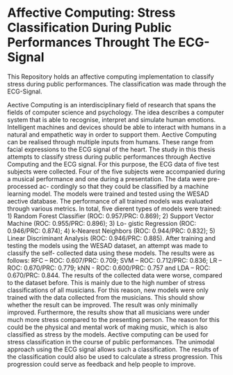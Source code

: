 # Affective Computing: Stress Classification During Public Performances Throught The ECG-Signal
This Repository holds an affective computing implementation to classify stress during public performances. The classification was made through the ECG-Signal. 

A ective Computing is an interdisciplinary field of research that spans the fields of computer science and psychology. The idea describes a computer system that is able to recognise, interpret and simulate human emotions. Intelligent machines and devices should be able to interact with humans in a natural and empathetic way in order to support them. A ective Computing can be realised through multiple inputs from humans. These range from facial expressions to the ECG signal of the heart.
The study in this thesis attempts to classify stress during public performances through A ective Computing and the ECG signal. For this purpose, the ECG data of five test subjects were collected. Four of the five subjects were accompanied during a musical performance and one during a presentation. The data were pre-processed ac- cordingly so that they could be classified by a machine learning model. The models were trained and tested using the WESAD a ective database. The performance of all trained models was evaluated through various metrics.
In total, five di erent types of models were trained: 1) Random Forest Classifier (ROC: 0.957/PRC: 0.869); 2) Support Vector Machine (ROC: 0.955/PRC: 0.896); 3) Lo- gistic Regression (ROC: 0.946/PRC: 0.874); 4) k-Nearest Neighbors (ROC: 0.944/PRC: 0.832); 5) Linear Discriminant Analysis (ROC: 0.946/PRC: 0.885). After training and testing the models using the WESAD dataset, an attempt was made to classify the self- collected data using these models. The results were as follows: RFC – ROC: 0.607/PRC: 0.709; SVM – ROC: 0.712/PRC: 0.836; LR – ROC: 0.670/PRC: 0.779; kNN - ROC: 0.600/PRC: 0.757 and LDA – ROC: 0.670/PRC: 0.844. The results of the collected data were worse, compared to the dataset before. This is mainly due to the high number of stress classifications of all musicians. For this reason, new models were only trained with the data collected from the musicians. This should show whether the result can be improved. The result was only minimally improved. Furthermore, the results show that all musicians were under much more stress compared to the presenting person. The reason for this could be the physical and mental work of making music, which is also classified as stress by the models.
A ective computing can be used for stress classification in the course of public performances. The unimodal approach using the ECG signal allows such a classification. The results of the classification could also be used to calculate a stress progression. This progression could serve as feedback and help people to improve.
